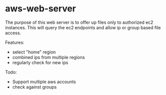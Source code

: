 # aws-web-server

The purpose of this web server is to offer up files only to authorized ec2 instances. This will query the ec2 endpoints and allow ip or group based file access. 

Features:
* select "home" region
* combined ips from multiple regions
* regularly check for new ips

Todo:
* Support multiple aws accounts
* check against groups

